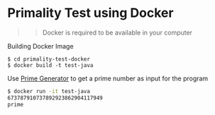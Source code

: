 # Primality Test using Docker

>> Docker is required to be available in your computer

Building Docker Image

```
$ cd primality-test-docker
$ docker build -t test-java
```

Use [Prime Generator](https://bigprimes.org/) to get a prime number as input for the program

```bash
$ docker run -it test-java
673787910737892923862904117949
prime
```